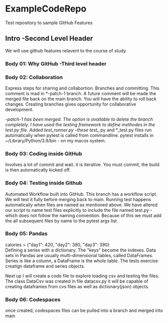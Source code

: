 # ExampleCodeRepo
Test repository to sample GitHub Features

## Intro -Second Level Header
We will use github features relavent to the course of study.
### Body 01:  Why GitHub -Third level header
### Body 02: Collaboration
Express steps for sharing and collabortion. 
Branches and committing.  This comment is mad in *-patch-1 branch.  A future comment will be made the merged file back on the main branch. You will have the ability to roll back changes. Creating branches gives opportunity for collaborative development. 

*-patch-1 has been merged.  The option  is available to delete the branch completely.  I have used the testing framework to define methodes in the test.py file.  Added test_runner.py -these test_*.py and *_test.py files run automatically when pytest is called from commandline.  pytest installs in ~/Library/Python/3.9/bin - on my macos system.
### Body 03: Coding inside GitHub
Involves a lot of commit and wait.  it is iterative.  You must commit, the build is then automatically kicked off.
### Body 04: Testing inside Github
Automated Workflow built into GitHub.  This branch has a workflow script.  We will test it fully before merging back to main. Running test happens automatically when files are named as mentioned above.  We have altered our script to name test files explicitly to include the file  named test.py -which does not follow the naming convention.  Because of this we must add the all subsequent files by name to the pytest args list.
### Body 05: Pandas
calories = {"day1": 420, "day2": 380, "day3": 390}  
Defining a series with a dictionary.  The "keys" become the indexes.
Data sets in Pandas are usually multi-dimensional tables, called DataFrames.
Series is like a column, a DataFrame is the whole table. The tests exercise creatign dataframe and series objects.

Next up I will create a code file to explore loading csv and testing the files.  The class DataCsv was created in file datacsv.py it will be capable of creating dataframes from cvs files as well as dictionary(json) objects.

### Body 06: Codespaces
once created, codespaces files can be pulled into a branch and merged into main
